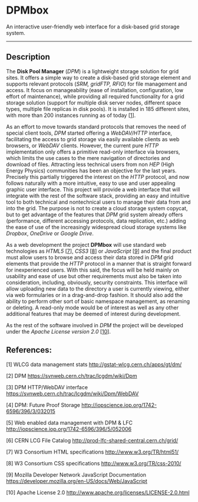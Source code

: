 **DPMbox**
======
An interactive user-friendly web interface for a disk-based grid storage system.

----------


Description
----------


The **Disk Pool Manager** (*DPM*) is a lightweight storage solution for grid sites. It offers a simple way to create a disk-based grid storage element and supports relevant protocols (*SRM, gridFTP, RFIO*) for file management and access. It focus on manageability (ease of installation, configuration, low effort of maintenance), while providing all required functionality for a grid storage solution (support for multiple disk server nodes, different space types, multiple file replicas in disk pools). It is installed in 185 different sites, with more than 200 instances running as of today [[1](#WLCG)].

As an effort to move towards standard protocols that removes the need of special client tools, *DPM* started offering a *WebDAV/HTTP* interface, facilitating the access to grid storage via easily available clients as web browsers, or *WebDAV* clients. However, the current pure *HTTP* implementation only offers a primitive read-only interface via browsers, which limits the use cases to the mere navigation of directories and download of files. Attracting less technical users from non *HEP* (High Energy Physics) communities has been an objective for the last years. Precisely this partially triggered the interest on the *HTTP* protocol, and now follows naturally with a more intuitive, easy to use and user appealing graphic user interface. This project will provide a web interface that will integrate with the rest of the software stack, providing an easy and intuitive tool to both technical and nontechnical users to manage their data from and into the grid. The purpose is not to create a cloud storage system copycat, but to get advantage of the features that *DPM* grid system already offers (performance, different accessing protocols, data replication, etc.) adding the ease of use of the increasingly widespread cloud storage systems like *Dropbox*, *OneDrive* or *Google* *Drive*.

As a web development the project **DPMbox** will use standard web technologies as *HTML5* [[7](#W3-html)], *CSS3* [[8](#W3-css)] or *JavaScript* [[9](#MozillaDN-JS)] and the final product must allow users to browse and access their data stored in *DPM* grid elements that provide the *HTTP* protocol in a manner that is straight forward for inexperienced users. With this said, the focus will be held mainly on usability and ease of use but other requirements must also be taken into consideration, including, obviously, security constraints. This interface will allow uploading new data to the directory a user is currently viewing, either via web formularies or in a drag-and-drop fashion. It should also add the ability to perform other sort of basic namespace management, as renaming or deleting. A read-only mode would be of interest as well as any other additional features that may be deemed of interest during development.

As the rest of the software involved in *DPM* the project will be developed under the *Apache License version 2.0* [[10](#ApacheLicense)].



References:
----------

<a name="WLCG"></a>
[1] WLCG data management stats
http://gstat-wlcg.cern.ch/apps/gt/dm/

<a name="DPM"></a>
[2] DPM
https://svnweb.cern.ch/trac/lcgdm/wiki/Dpm

<a name="DPM-http"></a>
[3] DPM HTTP/WebDAV interface
https://svnweb.cern.ch/trac/lcgdm/wiki/Dpm/WebDAV

<a name="DPM-FPS"></a>
[4] DPM: Future Proof Storage
http://iopscience.iop.org/1742-6596/396/3/032015

<a name="DPM-LFC"></a>
[5] Web enabled data management with DPM & LFC
http://iopscience.iop.org/1742-6596/396/5/052006

<a name="LCG"></a>
[6] CERN LCG File Catalog
http://prod-lfc-shared-central.cern.ch/grid/

<a name="W3-html"></a>
[7] W3 Consortium HTML specifications
http://www.w3.org/TR/html51/

<a name="W3-css"></a>
[8] W3 Consortium CSS specifications
http://www.w3.org/TR/css-2010/

<a name="MozillaDN-JS"></a>
[9] Mozilla Developer Network JavaScript Documentation
https://developer.mozilla.org/en-US/docs/Web/JavaScript

<a name="ApacheLicense"></a>
[10] Apache License 2.0
http://www.apache.org/licenses/LICENSE-2.0.html
